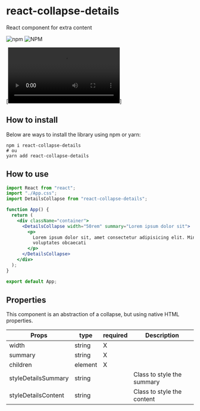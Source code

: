 # react-collapse-details

React component for extra content

![npm](https://img.shields.io/npm/v/react-collapse-details)
![NPM](https://img.shields.io/npm/l/react-collapse-details)

[![Watch the video](https://github.com/josellia/img-collapse/blob/master/details.mp4)]

## How to install

Below are ways to install the library using npm or yarn:

```
npm i react-collapse-details
# ou
yarn add react-collapse-details
```

## How to use

```jsx
import React from "react";
import "./App.css";
import DetailsCollapse from "react-collapse-details";

function App() {
  return (
    <div className="container">
      <DetailsCollapse width="50rem" summary="Lorem ipsum dolor sit">
        <p>
          Lorem ipsum dolor sit, amet consectetur adipisicing elit. Minima
          voluptates obcaecati
        </p>
      </DetailsCollapse>
    </div>
  );
}

export default App;
```

## Properties

This component is an abstraction of a collapse, but using native HTML properties.

| Props               | type    | required | Description                |
| ------------------- | ------- | -------- | -------------------------- |
| width               | string  | X        |                            |
| summary             | string  | X        |                            |
| children            | element | X        |                            |
| styleDetailsSummary | string  |          | Class to style the summary |
| styleDetailsContent | string  |          | Class to style the content |
